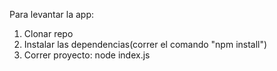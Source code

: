 Para levantar la app:
1) Clonar repo
2) Instalar las dependencias(correr el comando "npm install")
3) Correr proyecto: node index.js


